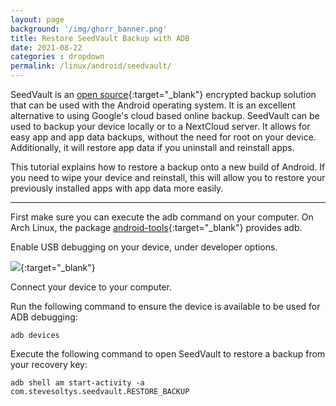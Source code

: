 ```yaml
---
layout: page
background: '/img/ghorr_banner.png'
title: Restore SeedVault Backup with ADB
date: 2021-08-22
categories : dropdown
permalink: /linux/android/seedvault/
---
```


SeedVault is an [open source](https://github.com/seedvault-app/seedvault){:target="_blank"} encrypted backup solution that can be used with the Android operating system.  It is an excellent alternative to using Google's cloud based online backup.  SeedVault can be used to backup your device locally or to a NextCloud server.  It allows for easy app and app data backups, without the need for root on your device.  Additionally, it will restore app data if you uninstall and reinstall apps.

This tutorial explains how to restore a backup onto a new build of Android.  If you need to wipe your device and reinstall, this will allow you to restore your previously installed apps with app data more easily.

____________________________________

First make sure you can execute the adb command on your computer.  On Arch Linux, the package [android-tools](https://archlinux.org/packages/community/x86_64/android-tools){:target="_blank"} provides adb.

Enable USB debugging on your device, under developer options.

[![](../../../img/linux/android/seedvault_sm.jpg)](../../../img/linux/android/seedvault.jpg){:target="_blank"}

Connect your device to your computer.

Run the following command to ensure the device is available to be used for ADB debugging:

<code>adb devices</code>

Execute the following command to open SeedVault to restore a backup from your recovery key:

<code>adb shell am start-activity -a com.stevesoltys.seedvault.RESTORE_BACKUP</code>
